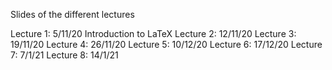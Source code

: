 Slides  of the different lectures

Lecture 1: 5/11/20
  Introduction to LaTeX
Lecture 2: 12/11/20
Lecture 3: 19/11/20
Lecture 4: 26/11/20
Lecture 5: 10/12/20
Lecture 6: 17/12/20
Lecture 7: 7/1/21
Lecture 8: 14/1/21
